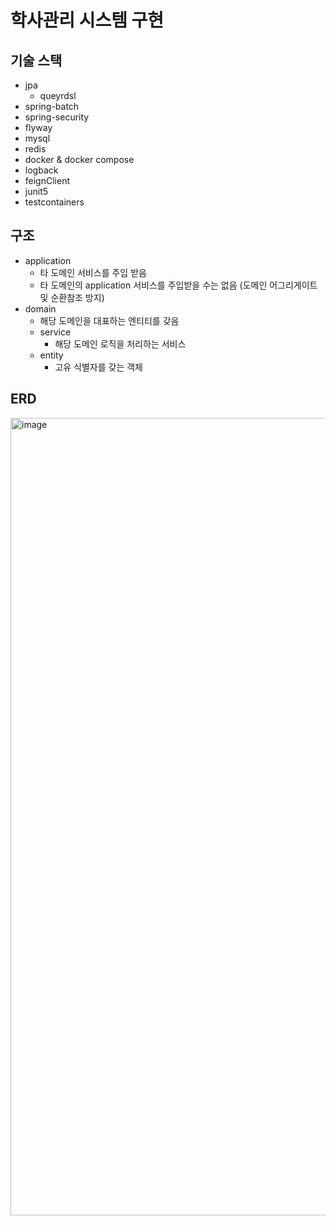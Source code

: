 # 학사관리 시스템 구현

## 기술 스택
- jpa
  - queyrdsl
- spring-batch
- spring-security
- flyway
- mysql
- redis
- docker & docker compose
- logback
- feignClient
- junit5
- testcontainers

## 구조
- application
  - 타 도메인 서비스를 주입 받음
  - 타 도메인의 application 서비스를 주입받을 수는 없음 (도메인 어그리게이트 및 순환참조 방지)
- domain
  - 해당 도메인을 대표하는 엔티티를 갖음
  - service
    - 해당 도메인 로직을 처리하는 서비스
  - entity
    - 고유 식별자를 갖는 객체 

## ERD
<img width="1276" alt="image" src="https://github.com/runnz121/academic/assets/54499829/d0080075-6525-4fe0-8c51-f8cf33b05df7">
